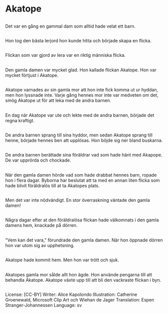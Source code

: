 # Akatope

##
Det var en gång en gammal dam som alltid hade velat ett barn.

##
Hon tog den bästa lerjord hon kunde hitta och började skapa en flicka.

##
Flickan som var gjord av lera var en riktig människa flicka.

##
Den gamla damen var mycket glad. Hon kallade flickan Akatope. Hon var mycket förtjust i Akatope.

##
Akatope varnades av sin gamla mor att hon inte fick komma ut ur hyddan, men hon lyssnade inte. Varje gång hennes mor inte var medveten om det, smög Akatope ut för att leka med de andra barnen.

##
En dag när Akatope var ute och lekte med de andra barnen, började det regna kraftigt.

##
De andra barnen sprang till sina hyddor, men sedan Akatope sprang till henne, började hennes ben att upplösas. Hon böjde sig ner bland buskarna.

##
De andra barnen berättade sina föräldrar vad som hade hänt med Akapope. De var upprörda och chockade.

##
När den gamla damen hörde vad som hade drabbat hennes barn, ropade hon i flera dagar. Byborna har beslutat att ta med en annan liten flicka som hade blivit föräldralös till at ta Akatopes plats.

##
Men det var inte nödvändigt. En stor överraskning väntade den gamla damen!

##
Några dagar efter at den föräldralösa flickan hade välkomnats i den gamla damens hem, knackade på dörren.

##
"Vem kan det vara," förundrade den gamla damen. När hon öppnade dörren hon var utom sig av upphetsning.

##
Akatope hade kommit hem. Men hon var trött och sjuk.

##
Akatopes gamla mor sålde allt hon ägde. Hon använde pengarna till att behandla Akatope. Akatope växte upp till att bli den vackraste flickan i byn.

##
License: [CC-BY]
Writer: Alice Kapolondo
Illustration: Catherine Groenewald, Microsoft Clip Art och Wiehan de Jager
Translation: Espen Stranger-Johannessen
Language: sv

